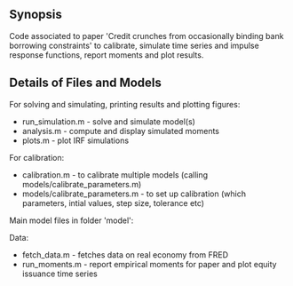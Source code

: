 ## Synopsis

Code associated to paper 'Credit crunches from occasionally binding bank borrowing constraints' to calibrate, simulate time series and impulse response functions, report moments and plot results.

## Details of Files and Models

For solving and simulating, printing results and plotting figures:
- run_simulation.m - solve and simulate model(s)
- analysis.m - compute and display simulated moments
- plots.m - plot IRF simulations

For calibration:
- calibration.m - to calibrate multiple models (calling models/calibrate_parameters.m)
- models/calibrate_parameters.m - to set up calibration (which parameters, intial values, step size, tolerance etc)

Main model files in folder 'model':

Data:
- fetch_data.m - fetches data on real economy from FRED
- run_moments.m - report empirical moments for paper and plot equity issuance time series
